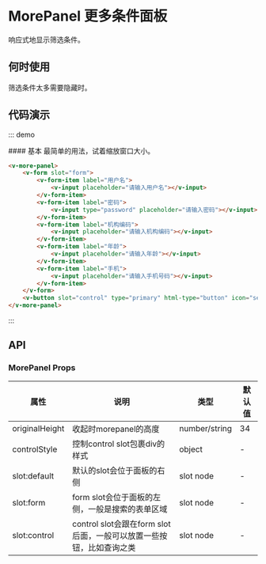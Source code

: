 # MorePanel 更多条件面板

响应式地显示筛选条件。

## 何时使用

筛选条件太多需要隐藏时。

## 代码演示

::: demo
<summary>
  #### 基本
  最简单的用法，试着缩放窗口大小。
</summary>

```html
<v-more-panel>
    <v-form slot="form">
        <v-form-item label="用户名">
            <v-input placeholder="请输入用户名"></v-input>
        </v-form-item>
        <v-form-item label="密码">
            <v-input type="password" placeholder="请输入密码"></v-input>
        </v-form-item>
        <v-form-item label="机构编码">
            <v-input placeholder="请输入机构编码"></v-input>
        </v-form-item>
        <v-form-item label="年龄">
            <v-input placeholder="请输入年龄"></v-input>
        </v-form-item>
        <v-form-item label="手机">
            <v-input placeholder="请输入手机号码"></v-input>
        </v-form-item>
    </v-form>
    <v-button slot="control" type="primary" html-type="button" icon="search">查询</v-button>
</v-more-panel>
```
:::

## API

### MorePanel Props
| 属性        | 说明           | 类型               | 默认值       |
|------------|----------------|-------------------|-------------|
| originalHeight    | 收起时morepanel的高度 | number/string | 34 |
| controlStyle | 控制control slot包裹div的样式 | object | - |
| slot:default | 默认的slot会位于面板的右侧	 | slot node | - |
| slot:form | form slot会位于面板的左侧，一般是搜索的表单区域 | slot node | - |
| slot:control | control slot会跟在form slot后面，一般可以放置一些按钮，比如查询之类 | slot node | - |
